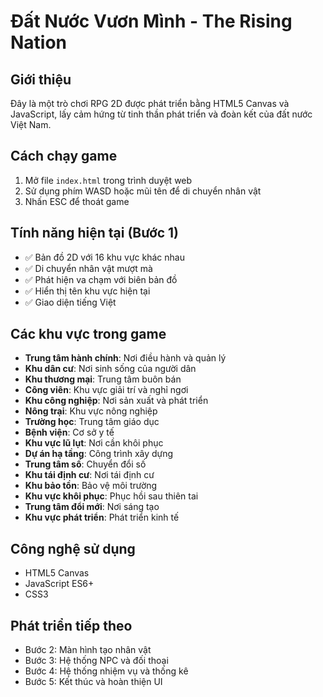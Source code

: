 # Đất Nước Vươn Mình - The Rising Nation

## Giới thiệu
Đây là một trò chơi RPG 2D được phát triển bằng HTML5 Canvas và JavaScript, lấy cảm hứng từ tinh thần phát triển và đoàn kết của đất nước Việt Nam.

## Cách chạy game
1. Mở file `index.html` trong trình duyệt web
2. Sử dụng phím WASD hoặc mũi tên để di chuyển nhân vật
3. Nhấn ESC để thoát game

## Tính năng hiện tại (Bước 1)
- ✅ Bản đồ 2D với 16 khu vực khác nhau
- ✅ Di chuyển nhân vật mượt mà
- ✅ Phát hiện va chạm với biên bản đồ
- ✅ Hiển thị tên khu vực hiện tại
- ✅ Giao diện tiếng Việt

## Các khu vực trong game
- **Trung tâm hành chính**: Nơi điều hành và quản lý
- **Khu dân cư**: Nơi sinh sống của người dân
- **Khu thương mại**: Trung tâm buôn bán
- **Công viên**: Khu vực giải trí và nghỉ ngơi
- **Khu công nghiệp**: Nơi sản xuất và phát triển
- **Nông trại**: Khu vực nông nghiệp
- **Trường học**: Trung tâm giáo dục
- **Bệnh viện**: Cơ sở y tế
- **Khu vực lũ lụt**: Nơi cần khôi phục
- **Dự án hạ tầng**: Công trình xây dựng
- **Trung tâm số**: Chuyển đổi số
- **Khu tái định cư**: Nơi tái định cư
- **Khu bảo tồn**: Bảo vệ môi trường
- **Khu vực khôi phục**: Phục hồi sau thiên tai
- **Trung tâm đổi mới**: Nơi sáng tạo
- **Khu vực phát triển**: Phát triển kinh tế

## Công nghệ sử dụng
- HTML5 Canvas
- JavaScript ES6+
- CSS3

## Phát triển tiếp theo
- Bước 2: Màn hình tạo nhân vật
- Bước 3: Hệ thống NPC và đối thoại
- Bước 4: Hệ thống nhiệm vụ và thống kê
- Bước 5: Kết thúc và hoàn thiện UI
